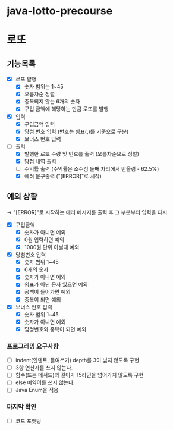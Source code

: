 # java-lotto-precourse
# 로또

## 기능목록

- [x]  로또 발행
    - [x]  숫자 범위는 1~45
    - [x]  오름차순 정렬
    - [x]  중복되지 않는 6개의 숫자
    - [x]  구입 금액에 해당하는 만큼 로또를 발행
- [x]  입력
    - [x]  구입금액 입력
    - [x]  당첨 번호 입력 (번호는 쉼표(,)를 기준으로 구분)
    - [x]  보너스 번호 입력
- [ ]  출력
    - [x]  발행한 로또 수량 및 번호를 출력 (오름차순으로 정렬)
    - [x]  당첨 내역 출력
    - [ ]  수익률 출력 (수익률은 소수점 둘째 자리에서 반올림 - 62.5%)
    - [x]  에러 문구출력 ("[ERROR]"로 시작)

## 예외 상황

→ "[ERROR]"로 시작하는 에러 메시지를 출력 후 그 부분부터 입력을 다시

- [x]  구입금액
    - [x]  숫자가 아니면 예외
    - [x]  0원 입력하면 예외
    - [x]  1000원 단위 아닐때 예외
- [x]  당첨번호 입력
    - [x]  숫자 범위 1~45
    - [x]  6개의 숫자
    - [x]  숫자가 아니면 예외
    - [x]  쉼표가 아닌 문자 있으면 예외
    - [x]  공백이 들어가면 예외
    - [x]  중복이 되면 예외
- [x]  보너스 번호 입력
    - [x]  숫자 범위 1~45
    - [x]  숫자가 아니면 예외
    - [x]  담청번호와 중복이 되면 예외

### 프로그래밍 요구사항

- [ ]  indent(인덴트, 들여쓰기) depth를 3이 넘지 않도록 구현
- [ ]  3항 연산자를 쓰지 않는다.
- [ ]  함수(또는 메서드)의 길이가 15라인을 넘어가지 않도록 구현
- [ ]  else 예약어를 쓰지 않는다.
- [ ]  Java Enum을 적용

### 마지막 확인

- [ ]  코드 포맷팅